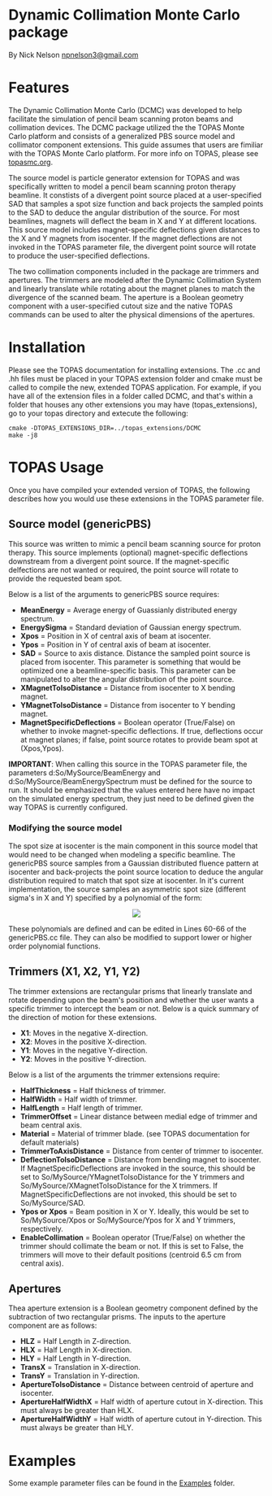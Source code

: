 # Dynamic Collimation Monte Carlo package
By Nick Nelson <npnelson3@gmail.com>

# Features
The Dynamic Collimation Monte Carlo (DCMC) was developed to help facilitate the simulation of pencil beam scanning proton beams and collimation devices. The DCMC package utilized the the TOPAS Monte Carlo platform and consists of a generalized PBS source model and collimator component extensions. This guide assumes that users are fimiliar with the TOPAS Monte Carlo platform. For more info on TOPAS, please see [topasmc.org](topasmc.org).

The source model is particle generator extension for TOPAS and was specifically written to model a pencil beam scanning proton therapy beamline. It constists of a divergent point source placed at a user-specified SAD that samples a spot size function and back projects the sampled points to the SAD to deduce the angular distribution of the source. For most beamlines, magnets will deflect the beam in X and Y at different locations. This source model includes magnet-specific deflections given distances to the X and Y magnets from isocenter. If the magnet deflections are not invoked in the TOPAS parameter file, the divergent point source will rotate to produce the user-specified deflections.

The two collimation components included in the package are trimmers and apertures. The trimmers are modeled after the Dynamic Collimation System and linearly translate while rotating about the magnet planes to match the divergence of the scanned beam. The aperture is a Boolean geometry component with a user-specified cutout size and the native TOPAS commands can be used to alter the physical dimensions of the apertures.

# Installation
Please see the TOPAS documentation for installing extensions. The .cc and .hh files must be placed in your TOPAS extension folder and cmake must be called to compile the new, extended TOPAS application. For example, if you have all of the extension files in a folder called DCMC, and that's within a folder that houses any other extensions you may have (topas_extensions), go to your topas directory and extecute the following:
```
cmake -DTOPAS_EXTENSIONS_DIR=../topas_extensions/DCMC
make -j8
```

# TOPAS Usage
Once you have compiled your extended version of TOPAS, the following describes how you would use these extensions in the TOPAS parameter file.
## Source model (genericPBS)
This source was written to mimic a pencil beam scanning source for proton therapy. This source implements (optional) magnet-specific deflections downstream from a divergent point source. If the magnet-specific delfections are not wanted or required, the point source will rotate to provide the requested beam spot.

Below is a list of the arguments to genericPBS source requires:

  - **MeanEnergy** = Average energy of Guassianly distributed energy spectrum.
  - **EnergySigma** = Standard deviation of Gaussian energy spectrum.
  - **Xpos** = Position in X of central axis of beam at isocenter.
  - **Ypos** = Position in Y of central axis of beam at isocenter.
  - **SAD** = Source to axis distance. Distance the sampled point source is placed from isocenter. This parameter is something that would be optimized one a beamline-specific basis. This parameter can be manipulated to alter the angular distribution of the point source.
  - **XMagnetToIsoDistance** = Distance from isocenter to X bending magnet.
  - **YMagnetToIsoDistance** = Distance from isocenter to Y bending magnet.
  - **MagnetSpecificDeflections** = Boolean operator (True/False) on whether to invoke magnet-specific deflections. If true, deflections occur at magnet planes; if false, point source rotates to provide beam spot at (Xpos,Ypos).

**IMPORTANT**: When calling this source in the TOPAS parameter file, the parameters d:So/MySource/BeamEnergy and d:So/MySource/BeamEnergySpectrum must be defined for the source to run. It should be emphasized that the values entered here have no impact on the simulated energy spectrum, they just need to be defined given the way TOPAS is currently configured.

### Modifying the source model
The spot size at isocenter is the main component in this source model that would need to be changed when modeling a specific beamline. The genericPBS source samples from a Gaussian distributed fluence pattern at isocenter and back-projects the point source location to deduce the angular distribution required to match that spot size at isocenter. In it's current implementation, the source samples an asymmetric spot size (different sigma's in X and Y) specified by a polynomial of the form:

<p align="center">
<img src="https://render.githubusercontent.com/render/math?math=\sigma_{X or Y}(E) = a_0E^5 %2B a_1E^4 %2B a_2E^3 %2B a_3E^2 %2B a_4E %2B a_5">

These polynomials are defined and can be edited in Lines 60-66 of the genericPBS.cc file. They can also be modified to support lower or higher order polynomial functions.

## Trimmers (X1, X2, Y1, Y2)
The trimmer extensions are rectangular prisms that linearly translate and rotate depending upon the beam's position and whether the user wants a specific trimmer to intercept the beam or not. Below is a quick summary of the direction of motion for these extensions.
  - **X1**: Moves in the negative X-direction.
  - **X2**: Moves in the positive X-direction.
  - **Y1**: Moves in the negative Y-direction.
  - **Y2**: Moves in the positive Y-direction.
  
Below is a list of the arguments the trimmer extensions require:
  - **HalfThickness** = Half thickness of trimmer.
  - **HalfWidth** = Half width of trimmer.
  - **HalfLength** = Half length of trimmer.
  - **TrimmerOffset** = Linear distance between medial edge of trimmer and beam central axis.
  - **Material** = Material of trimmer blade. (see TOPAS documentation for default materials)
  - **TrimmerToAxisDistance** = Distance from center of trimmer to isocenter.
  - **DeflectionToIsoDistance** = Distance from bending magnet to isocenter. If MagnetSpecificDeflections are invoked in the source, this should be set to So/MySource/YMagnetToIsoDistance for the Y trimmers and So/MySource/XMagnetToIsoDistance for the X trimmers. If MagnetSpecificDeflections are not invoked, this should be set to So/MySource/SAD.
  - **Ypos or Xpos** = Beam position in X or Y. Ideally, this would be set to So/MySource/Xpos or So/MySource/Ypos for X and Y trimmers, respectively.
  - **EnableCollimation** = Boolean operator (True/False) on whether the trimmer should collimate the beam or not. If this is set to False, the trimmers will move to their default positions (centroid 6.5 cm from central axis).

## Apertures
Thea aperture extension is a Boolean geometry component defined by the subtraction of two rectangular prisms. The inputs to the aperture component are as follows:

  - **HLZ** = Half Length in Z-direction.
  - **HLX** = Half Length in X-direction.
  - **HLY** = Half Length in Y-direction.
  - **TransX** = Translation in X-direction.
  - **TransY** = Translation in Y-direction.
  - **ApertureToIsoDistance** = Distance between centroid of aperture and isocenter.
  - **ApertureHalfWidthX** = Half width of aperture cutout in X-direction. This must always be greater than HLX.
  - **ApertureHalfWidthY** = Half width of aperture cutout in Y-direction. This must always be greater than HLY.
  
# Examples
Some example parameter files can be found in the [Examples](https://github.com/npnelson3/DynamicCollimationMonteCarloPackage/tree/master/Examples) folder.

